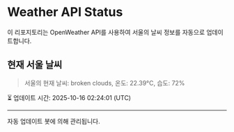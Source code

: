 
# Weather API Status

이 리포지토리는 OpenWeather API를 사용하여 서울의 날씨 정보를 자동으로 업데이트합니다.

## 현재 서울 날씨
> 서울의 현재 날씨: broken clouds, 온도: 22.39°C, 습도: 72%

⏳ 업데이트 시간: 2025-10-16 02:24:01 (UTC)

---
자동 업데이트 봇에 의해 관리됩니다.
